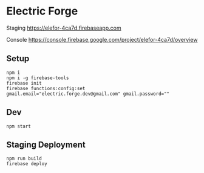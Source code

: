 
# Electric Forge

Staging
https://elefor-4ca7d.firebaseapp.com

Console
https://console.firebase.google.com/project/elefor-4ca7d/overview

## Setup
```
npm i
npm i -g firebase-tools
firebase init
firebase functions:config:set gmail.email="electric.forge.dev@gmail.com" gmail.password=""
```

## Dev
```
npm start
```

## Staging Deployment
```
npm run build
firebase deploy
```
